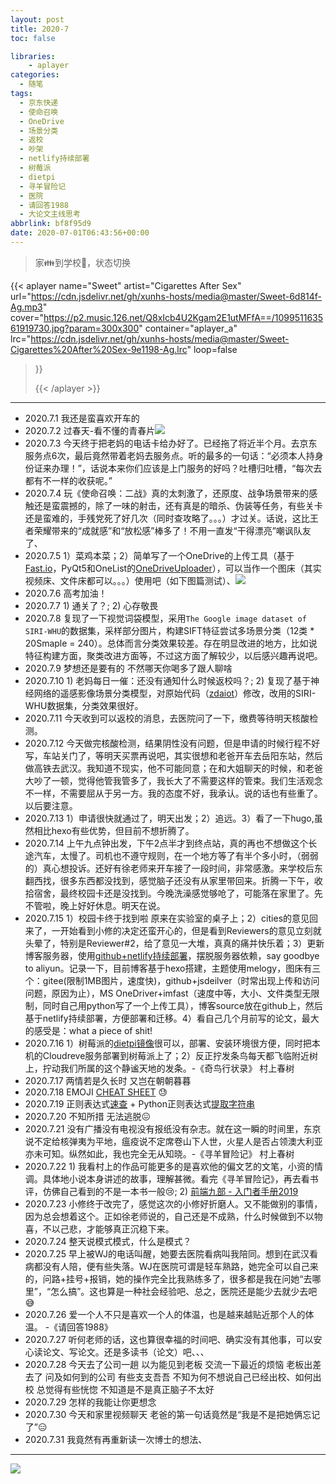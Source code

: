 ```yaml
---
layout: post
title: 2020-7
toc: false

libraries:
    - aplayer
categories:
  - 随笔
tags:
  - 京东快递
  - 使命召唤
  - OneDrive
  - 场景分类
  - 返校
  - 吵架
  - netlify持续部署
  - 树莓派
  - dietpi
  - 寻羊冒险记
  - 医院
  - 请回答1988
  - 大论文主线思考
abbrlink: bf8f95d9
date: 2020-07-01T06:43:56+00:00
---
```


> 家👪到学校🏫，状态切换



<!--more-->



{{< aplayer 
name="Sweet"
artist="Cigarettes After Sex"
url="https://cdn.jsdelivr.net/gh/xunhs-hosts/media@master/Sweet-6d814f-Ag.mp3"
cover="https://p2.music.126.net/Q8xIcb4U2Kgam2E1utMFfA==/109951163561919730.jpg?param=300x300"
container="aplayer_a" 
lrc="https://cdn.jsdelivr.net/gh/xunhs-hosts/media@master/Sweet-Cigarettes%20After%20Sex-9e1198-Ag.lrc"
loop=false 
>}}<div id="aplayer_a"></div>{{< /aplayer >}}

---


- 2020.7.1 我还是蛮喜欢开车的
- 2020.7.2 过春天-看不懂的青春片![](https://cdn.jsdelivr.net/gh/xunhs/image_host/history/uploads/images/2020/S3/20200702184542.png)
- 2020.7.3 今天终于把老妈的电话卡给办好了。已经拖了将近半个月。去京东服务点6次，最后竟然带着老妈去服务点。听的最多的一句话：“必须本人持身份证来办理！”，话说本来你们应该是上门服务的好吗？吐槽归吐槽，“每次去都有不一样的收获呢。”
- 2020.7.4 玩《使命召唤：二战》真的太刺激了，还原度、战争场景带来的感触还是蛮震撼的，除了一味的射击，还有真是的暗杀、伪装等任务，有些关卡还是蛮难的，手残党死了好几次（同时查攻略了。。。）才过关。话说，这比王者荣耀带来的“成就感”和“放松感”棒多了！不用一直发“干得漂亮”嘲讽队友了、
- 2020.7.5 1）菜鸡本菜；2）简单写了一个OneDrive的上传工具（基于[Fast.io](https://go.fast.io/sites)，PyQt5和OneList的[OneDriveUploader](https://github.com/MoeClub/OneList/tree/master/OneDriveUploader)），可以当作一个图床（其实视频床、文件床都可以。。。）使用吧（如下图篇测试）、![](https://cdn.jsdelivr.net/gh/xunhs/image_host/images/2020/7/1593962829.png)
- 2020.7.6 高考加油！
- 2020.7.7 1) 通关了？; 2) 心存敬畏
- 2020.7.8 复现了一下视觉词袋模型，采用`The Google image dataset of SIRI-WHU`的数据集，采样部分图片，构建SIFT特征尝试多场景分类（12类 * 20Smaple = 240）。总体而言分类效果较差。存在明显改进的地方，比如说特征构建方面，聚类改进方面等，不过这方面了解较少，以后感兴趣再说吧。
- 2020.7.9 梦想还是要有的 不然哪天你喝多了跟人聊啥
- 2020.7.10 1) 老妈每日一催：还没有通知什么时候返校吗？; 2) 复现了基于神经网络的遥感影像场景分类模型，对原始代码（[zdaiot](https://github.com/zdaiot/rssrai2019_scene_classification)）修改，改用的SIRI-WHU数据集，分类效果很好。
- 2020.7.11 今天收到可以返校的消息，去医院问了一下，缴费等待明天核酸检测。
- 2020.7.12 今天做完核酸检测，结果阴性没有问题，但是申请的时候行程不好写，车站关门了，等明天买票再说吧，其实很想和老爸开车去岳阳东站，然后做高铁去武汉。我知道不现实，他不可能同意；在和大姐聊天的时候，和老爸大吵了一顿，觉得他管我管多了，我长大了不需要这样的管束。我们生活观念不一样，不需要屈从于另一方。我的态度不好，我承认。说的话也有些重了。以后要注意。
- 2020.7.13 1）申请很快就通过了，明天出发；2）追远。3）看了一下hugo,虽然相比hexo有些优势，但目前不想折腾了。
- 2020.7.14 上午九点钟出发，下午2点半才到终点站，真的再也不想做这个长途汽车，太慢了。司机也不遵守规则，在一个地方等了有半个多小时，（弱弱的）真心想投诉。还好有徐老师来开车接了一段时间，非常感激。来学校后东翻西找，很多东西都没找到，感觉脑子还没有从家里带回来。折腾一下午，收拾宿舍，最终校园卡还是没找到。今晚洗澡感觉够呛了，可能落在家里了。先不管啦，晚上好好休息。明天在说。
- 2020.7.15 1）校园卡终于找到啦 原来在实验室的桌子上；2）cities的意见回来了，一开始看到小修的决定还蛮开心的，但是看到Reviewers的意见立刻就头晕了，特别是Reviewer#2，给了意见一大堆，真真的痛并快乐着；3）更新博客服务器，使用[github+netlify持续部署](https://nobige.cn/post/20191007-netlify_chi_xu_bu_shu_hexo_bo_ke/)，摆脱服务器依赖，say goodbye to aliyun。记录一下，目前博客基于hexo搭建，主题使用melogy，图床有三个：gitee(限制1MB图片，速度快)，github+jsdeilver（时常出现上传和访问问题，原因为止），MS OneDriver+imfast（速度中等，大小、文件类型无限制，同时自己用python写了一个上传工具），博客source放在github上，然后基于netlify持续部署，方便部署和迁移。4）看自己几个月前写的论文，最大的感受是：what a piece of shit!
- 2020.7.16 1）树莓派的[dietpi镜像](https://dietpi.com/phpbb/viewtopic.php?p=9#p9)很可以，部署、安装环境很方便，同时把本机的Cloudreve服务部署到树莓派上了；2）反正拧发条鸟每天都飞临附近树上，拧动我们所属的这个静谧天地的发条。-《奇鸟行状录》 村上春树
- 2020.7.17 两情若是久长时 又岂在朝朝暮暮
- 2020.7.18 EMOJI [CHEAT SHEET](https://www.webfx.com/tools/emoji-cheat-sheet/) :sweat:
- 2020.7.19 正则表达式[速查](https://www.cnblogs.com/poloyy/p/13180709.html) + Python正则表达式[提取字符串](https://blog.csdn.net/liao392781/article/details/80181088)
- 2020.7.20 不知所措 无法逃脱😖
- 2020.7.21 没有广播没有电视没有报纸没有杂志。就在这一瞬的时间里，东京说不定给核弹夷为平地，瘟疫说不定席卷山下人世，火星人是否占领澳大利亚亦未可知。纵然如此，我也完全无从知晓。-《寻羊冒险记》 村上春树
- 2020.7.22 1) 我看村上的作品可能更多的是喜欢他的偏文艺的文笔，小资的情调。具体地小说本身讲述的故事，理解甚微。看完《寻羊冒险记》，再去看书评，仿佛自己看到的不是一本书一般😢; 2) [前端九部 - 入门者手册2019](https://www.yuque.com/fe9/basic) 
- 2020.7.23 小修终于改完了，感觉这次的小修好折磨人。又不能做别的事情，因为总会想着这个。正如徐老师说的，自己还是不成熟，什么时候做到不以物喜，不以己悲，才能够真正沉稳下来。
- 2020.7.24 整天说模式模式，什么是模式？
- 2020.7.25 早上被WJ的电话叫醒，她要去医院看病叫我陪同。想到在武汉看病都没有人陪，便有些失落。WJ在医院可谓是轻车熟路，她完全可以自己来的，问路+挂号+报销，她的操作完全比我熟练多了，很多都是我在问她“去哪里”，“怎么搞”。这也算是一种社会经验吧、总之，医院还是能少去就少去吧😅
- 2020.7.26 爱一个人不只是喜欢一个人的体温，也是越来越贴近那个人的体温。 -《请回答1988》
- 2020.7.27 听何老师的话，这也算很幸福的时间吧、确实没有其他事，可以安心读论文、写论文。还是多读书（论文）吧、、、
- 2020.7.28 今天去了公司一趟 以为能见到老板 交流一下最近的烦恼 老板出差去了 问及如何到的公司 有些支支吾吾 不知为何不想说自己已经出校、如何出校 总觉得有些恍惚 不知道是不是真正脑子不太好
- 2020.7.29 怎样的我能让你更想念
- 2020.7.30 今天和家里视频聊天 老爸的第一句话竟然是“我是不是把她俩忘记了”😑
- 2020.7.31 我竟然有再重新读一次博士的想法、

***


![](https://cdn.jsdelivr.net/gh/xunhs-hosts/pic@master/windows-11-1920x1080-microsoft-4k-23464-807125-Ag.jpg)

